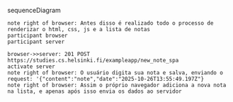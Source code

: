 sequenceDiagram

    note right of browser: Antes disso é realizado todo o processo de renderizar o html, css, js e a lista de notas
    participant browser
    participant server

    browser->>server: 201 POST https://studies.cs.helsinki.fi/exampleapp/new_note_spa
    activate server    
    note right of browser: O usuário digita sua nota e salva, enviando o request: '{"content":"note","date":"2025-10-26T13:55:49.197Z"}
    note right of browser: Assim o próprio navegador adiciona a nova nota na lista, e apenas após isso envia os dados ao servidor
